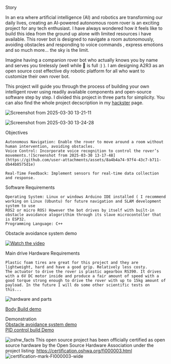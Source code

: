 Story

In an era where artificial intelligence (AI) and robotics are transforming our daily lives, creating an AI-powered autonomous room rover is an exciting project for any tech enthusiast. I have always wondered how it feels like to build this idea from the ground up alone with limited resources i have available. This rover bot is designed to navigate a room autonomously, avoiding obstacles and responding to voice commands , express emotions and so much more... the sky is the limit.

Imagine having a companion rover bot who actually knows you by name and serves you tirelessly (well while 🔋 is full :) ). I am designing A2R3 as an open source cost effective diy robotic platform for all who want to customize their own rover bot.

This project will guide you through the process of building your own intelligent rover using readily available components and open-source software step by step. I divided this project in three parts for simplicity. You can also find the whole project decscription in my <a href="https://www.hackster.io/mikroller/ai-autonomous-room-rover-robot-a2r3-part-2-48f5a5" target="_blank">hackster</a> page.


![Screenshot from 2025-03-30 13-21-11](https://github.com/user-attachments/assets/72a08aba-d7cd-4382-9b98-51fbddf1370f)

![Screenshot from 2025-03-30 13-24-28](https://github.com/user-attachments/assets/899983e6-f91d-4695-83cb-cb75ad7cc514)

Objectives

    Autonomous Navigation: Enable the rover to move around a room without human intervention, avoiding obstacles.
    Voice Control: Incorporate voice recognition to control the rover’s movements.![Screenshot from 2025-03-30 13-17-48](https://github.com/user-attachments/assets/8a4b4a74-97f4-43c7-b711-db44b8575d1e)

    Real-Time Feedback: Implement sensors for real-time data collection and response.

Software Requirements

    Operating System: Linux or windows Arduino IDE installed ( I recommend working on Linux (Ubuntu) for future navigation and SLAM development system to use 
    ROS2 or micro ROS) However the bot drives by itself with built-in obstacle avoidance alogorithim through its slave microcontoller that is ESP32. 
    Programming Language: C++
Obstacle avoidance system demo

[![Watch the video](https://img.youtube.com/vi/NbiJPMn4Qm0/hqdefault.jpg)](https://youtu.be/NbiJPMn4Qm0?si=QGYEltaEz_qwInCY&t=107)

Main drive Hardware Requirements

    Plastic foam tires are great for this project and they are lightweight, hard and have a good grip. Relatively less costy.
    The actuator to drive the rover is plastic agearbox RS390. It drives with a 6V DC motor inside and produce a fair amount of speed with a good torque strong enough to drive the rover with up to 15kg amount of payload. In the future I will do some other scientific tests on this...
    
![hardware and parts](https://github.com/user-attachments/assets/13497e88-f66b-438f-93a4-5240f2e5cabc)

<a href="https://youtu.be/83nP3b_AAgo" target="_blank">Body Build demo</a>

Demonstration                                                                                                                                                        
    <a href="https://youtu.be/E3wDgulsSTU?si=qFQs4_kfr9r9EPV2" target="_blank">Obstacle avoidance system demo</a> <br/>
    <a href="https://www.youtube.com/watch?v=NbiJPMn4Qm0" target="_blank">PID control build Demo</a> <br/>

![oshw_facts](https://github.com/user-attachments/assets/8db5b921-7199-43b5-9edd-f96adf9e9eec)
This open source project has been officially certified as open source hardware by the Open Source Hardware Association
under the project listing: https://certification.oshwa.org/fi000003.html
![certification-mark-FI000003-wide](https://github.com/user-attachments/assets/9b97acd2-7789-40f4-9523-363fbe388f1e)
